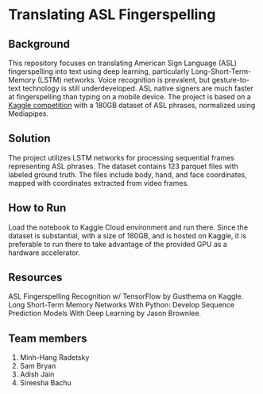 
# Translating ASL Fingerspelling

## Background
This repository focuses on translating American Sign Language (ASL) fingerspelling into text using deep learning, particularly Long-Short-Term-Memory (LSTM) networks. Voice recognition is prevalent, but gesture-to-text technology is still underdeveloped. ASL native signers are much faster at fingerspelling than typing on a mobile device. The project is based on a [Kaggle competition](https://www.kaggle.com/competitions/asl-fingerspelling) with a 180GB dataset of ASL phrases, normalized using Mediapipes.

## Solution
The project utilizes LSTM networks for processing sequential frames representing ASL phrases. The dataset contains 123 parquet files with labeled ground truth. The files include body, hand, and face coordinates, mapped with coordinates extracted from video frames.

## How to Run

Load the notebook to Kaggle Cloud environment and run there. Since the dataset is substantial, with a size of 180GB, and is hosted on Kaggle, it is preferable to run there to take advantage of the provided GPU as a hardware accelerator.

## Resources
ASL Fingerspelling Recognition w/ TensorFlow by Gusthema on Kaggle.
Long Short-Term Memory Networks With Python: Develop Sequence Prediction Models With Deep Learning by Jason Brownlee.

## Team members
1. Minh-Hang Radetsky
2. Sam Bryan
3. Adish Jain
4. Sireesha Bachu
